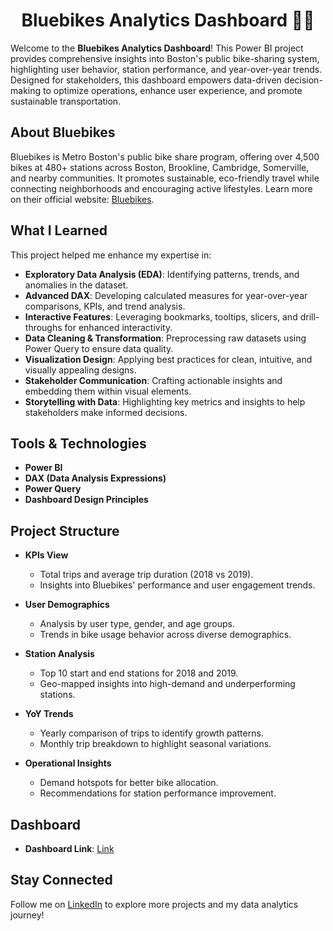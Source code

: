 <div align="center">
    <h1>Bluebikes Analytics Dashboard 🚴‍♀️</h1>
</div>

Welcome to the **Bluebikes Analytics Dashboard**! This Power BI project provides comprehensive insights into Boston's public bike-sharing system, highlighting user behavior, station performance, and year-over-year trends. Designed for stakeholders, this dashboard empowers data-driven decision-making to optimize operations, enhance user experience, and promote sustainable transportation.


## About Bluebikes  
Bluebikes is Metro Boston's public bike share program, offering over 4,500 bikes at 480+ stations across Boston, Brookline, Cambridge, Somerville, and nearby communities. It promotes sustainable, eco-friendly travel while connecting neighborhoods and encouraging active lifestyles. Learn more on their official website: [Bluebikes](https://bluebikes.com/).  


## What I Learned  
This project helped me enhance my expertise in:  
- **Exploratory Data Analysis (EDA)**: Identifying patterns, trends, and anomalies in the dataset.  
- **Advanced DAX**: Developing calculated measures for year-over-year comparisons, KPIs, and trend analysis.  
- **Interactive Features**: Leveraging bookmarks, tooltips, slicers, and drill-throughs for enhanced interactivity.  
- **Data Cleaning & Transformation**: Preprocessing raw datasets using Power Query to ensure data quality.  
- **Visualization Design**: Applying best practices for clean, intuitive, and visually appealing designs.  
- **Stakeholder Communication**: Crafting actionable insights and embedding them within visual elements.  
- **Storytelling with Data**: Highlighting key metrics and insights to help stakeholders make informed decisions.  


## Tools & Technologies  
- **Power BI**  
- **DAX (Data Analysis Expressions)**  
- **Power Query**  
- **Dashboard Design Principles**  


## Project Structure  

- **KPIs View**  
  - Total trips and average trip duration (2018 vs 2019).  
  - Insights into Bluebikes' performance and user engagement trends.  

- **User Demographics**  
  - Analysis by user type, gender, and age groups.  
  - Trends in bike usage behavior across diverse demographics.  

- **Station Analysis**  
  - Top 10 start and end stations for 2018 and 2019.  
  - Geo-mapped insights into high-demand and underperforming stations.  

- **YoY Trends**  
  - Yearly comparison of trips to identify growth patterns.  
  - Monthly trip breakdown to highlight seasonal variations.  

- **Operational Insights**  
  - Demand hotspots for better bike allocation.  
  - Recommendations for station performance improvement.  


## Dashboard  
- **Dashboard Link**: [Link](https://bit.ly/43PeiLn)  

## Stay Connected  
Follow me on [LinkedIn](https://www.linkedin.com/in/sowmya-sreenivasan/) to explore more projects and my data analytics journey!  
